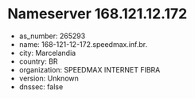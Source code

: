 # Nameserver 168.121.12.172

* as_number: 265293
* name: 168-121-12-172.speedmax.inf.br.
* city: Marcelandia
* country: BR
* organization: SPEEDMAX INTERNET FIBRA
* version: Unknown
* dnssec: false
